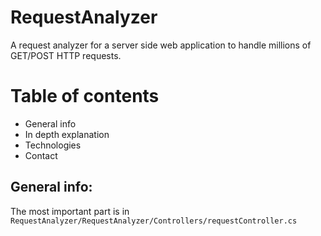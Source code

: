 # RequestAnalyzer
A request analyzer for a server side web application to handle millions of GET/POST HTTP requests.

# Table of contents
- General info
- In depth explanation
- Technologies
- Contact

## General info:
The most important part is in `RequestAnalyzer/RequestAnalyzer/Controllers/requestController.cs`
